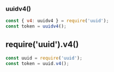 





### uuidv4()
```js
const { v4: uuidv4 } = require('uuid');
const token = uuidv4();
```

## require('uuid').v4()
```js
const uuid = require('uuid');
const token = uuid.v4();
```
